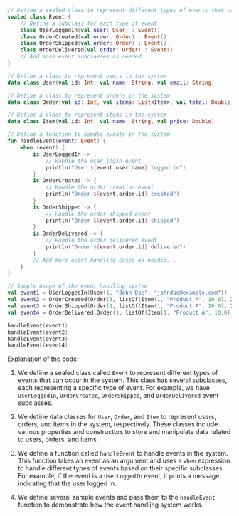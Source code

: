 ```kotlin
// Define a sealed class to represent different types of events that can occur in the system
sealed class Event {
    // Define a subclass for each type of event
    class UserLoggedIn(val user: User) : Event()
    class OrderCreated(val order: Order) : Event()
    class OrderShipped(val order: Order) : Event()
    class OrderDelivered(val order: Order) : Event()
    // Add more event subclasses as needed...
}

// Define a class to represent users in the system
data class User(val id: Int, val name: String, val email: String)

// Define a class to represent orders in the system
data class Order(val id: Int, val items: List<Item>, val total: Double)

// Define a class to represent items in the system
data class Item(val id: Int, val name: String, val price: Double)

// Define a function to handle events in the system
fun handleEvent(event: Event) {
    when (event) {
        is UserLoggedIn -> {
            // Handle the user login event
            println("User ${event.user.name} logged in")
        }
        is OrderCreated -> {
            // Handle the order creation event
            println("Order ${event.order.id} created")
        }
        is OrderShipped -> {
            // Handle the order shipped event
            println("Order ${event.order.id} shipped")
        }
        is OrderDelivered -> {
            // Handle the order delivered event
            println("Order ${event.order.id} delivered")
        }
        // Add more event handling cases as needed...
    }
}

// Sample usage of the event handling system
val event1 = UserLoggedIn(User(1, "John Doe", "johndoe@example.com"))
val event2 = OrderCreated(Order(1, listOf(Item(1, "Product A", 10.0), Item(2, "Product B", 20.0)), 30.0))
val event3 = OrderShipped(Order(1, listOf(Item(1, "Product A", 10.0), Item(2, "Product B", 20.0)), 30.0))
val event4 = OrderDelivered(Order(1, listOf(Item(1, "Product A", 10.0), Item(2, "Product B", 20.0)), 30.0))

handleEvent(event1)
handleEvent(event2)
handleEvent(event3)
handleEvent(event4)
```

Explanation of the code:

1. We define a sealed class called `Event` to represent different types of events that can occur in the system. This class has several subclasses, each representing a specific type of event. For example, we have `UserLoggedIn`, `OrderCreated`, `OrderShipped`, and `OrderDelivered` event subclasses.

2. We define data classes for `User`, `Order`, and `Item` to represent users, orders, and items in the system, respectively. These classes include various properties and constructors to store and manipulate data related to users, orders, and items.

3. We define a function called `handleEvent` to handle events in the system. This function takes an event as an argument and uses a `when` expression to handle different types of events based on their specific subclasses. For example, if the event is a `UserLoggedIn` event, it prints a message indicating that the user logged in.

4. We define several sample events and pass them to the `handleEvent` function to demonstrate how the event handling system works.